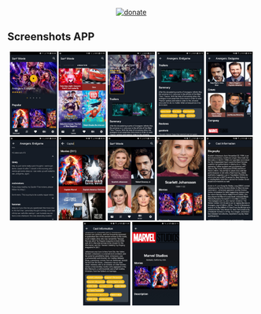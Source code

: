<p align="center">
  <a href="https://www.paypal.me/KenHoangDev">
    <img src="https://img.shields.io/badge/%24-donate-ff69b4.svg" alt="donate">
  </a>
</p>

## Screenshots APP

<p align="center">
 <img src="screenshots/1.jpg" width="19%"> <img src="screenshots/2.jpg" width="19%"> <img src="screenshots/3.jpg" width="19%"> <img src="screenshots/4.jpg" width="19%"> <img src="screenshots/5.jpg" width="19%"> <img src="screenshots/6.jpg" width="19%"> <img src="screenshots/7.jpg" width="19%"> <img src="screenshots/8.jpg" width="19%"> <img src="screenshots/9.jpg" width="19%"> <img src="screenshots/10.jpg" width="19%"> <img src="screenshots/11.jpg" width="19%"> <img src="screenshots/12.jpg" width="19%">
</p>